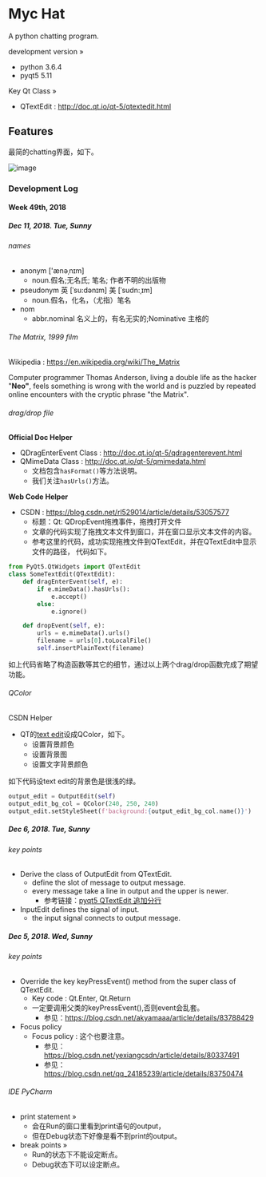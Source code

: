 Myc Hat
=======
A python chatting program.

development version »
- python 3.6.4
- pyqt5 5.11

Key Qt Class »
- QTextEdit : <http://doc.qt.io/qt-5/qtextedit.html>


Features
--------

最简的chatting界面，如下。

![image](https://s1.ax1x.com/2018/12/04/FQk0RH.png)


### Development Log

#### Week 49th, 2018


##### Dec 11, 2018. Tue, Sunny

###### names
+ anonym  ['ænəˌnɪm] 
   - noun.假名;无名氏; 笔名; 作者不明的出版物
+ pseudonym 英 [ˈsu:dənɪm] 美 [ˈsudn:ˌɪm]
   - noun.假名，化名，（尤指）笔名
+ nom
   - abbr.nominal 名义上的，有名无实的;Nominative 主格的

###### The Matrix, 1999 film

Wikipedia : <https://en.wikipedia.org/wiki/The_Matrix>

Computer programmer Thomas Anderson, living a double life as the hacker "**Neo"**, feels something is wrong with the world and is puzzled by repeated online encounters with the cryptic phrase "the Matrix".

###### drag/drop file

**Official Doc Helper**
- QDragEnterEvent Class : <http://doc.qt.io/qt-5/qdragenterevent.html>
- QMimeData Class : <http://doc.qt.io/qt-5/qmimedata.html>
   * 文档包含`hasFormat()`等方法说明。
   * 我们关注`hasUrls()`方法。

**Web Code Helper**
- CSDN : <https://blog.csdn.net/rl529014/article/details/53057577>
   * 标题：Qt: QDropEvent拖拽事件，拖拽打开文件
   * 文章的代码实现了拖拽文本文件到窗口，并在窗口显示文本文件的内容。
   * 参考这里的代码，成功实现拖拽文件到QTextEdit，并在QTextEdit中显示文件的路径，
   代码如下。

```python
from PyQt5.QtWidgets import QTextEdit
class SomeTextEdit(QTextEdit):
    def dragEnterEvent(self, e):
        if e.mimeData().hasUrls():
            e.accept()
        else:
            e.ignore()

    def dropEvent(self, e):
        urls = e.mimeData().urls()
        filename = urls[0].toLocalFile()
        self.insertPlainText(filename)
```

如上代码省略了构造函数等其它的细节，通过以上两个drag/drop函数完成了期望功能。

###### QColor

CSDN Helper
+ QT的[text edit](https://blog.csdn.net/spy_h/article/details/80502201?utm_source=blogxgwz7)设成QColor，如下。
   - 设置背景颜色
   - 设置背景图
   - 设置文字背景颜色

如下代码设text edit的背景色是很浅的绿。

```python
output_edit = OutputEdit(self)
output_edit_bg_col = QColor(240, 250, 240)
output_edit.setStyleSheet(f'background:{output_edit_bg_col.name()}')
```

##### Dec 6, 2018. Tue, Sunny

###### key points

+ Derive the class of OutputEdit from QTextEdit.
   - define the slot of message to output message.
   - every message take a line in output and the upper is newer.
      * 参考链接：[pyqt5 QTextEdit 追加分行](https://www.cnblogs.com/topshooter/p/5576c4b13acc73812b0f0ac7902237b9.html)
+ InputEdit defines the signal of input.
   - the input signal connects to output message.

##### Dec 5, 2018. Wed, Sunny 


###### key points

+ Override the key keyPressEvent() method from the super class of QTextEdit.
   - Key code : Qt.Enter, Qt.Return
   - 一定要调用父类的keyPressEvent(),否则event会乱套。
      * 参见：<https://blog.csdn.net/akyamaaa/article/details/83788429> 
+ Focus policy
   - Focus policy : 这个也要注意。
      * 参见：<https://blog.csdn.net/yexiangcsdn/article/details/80337491>
      * 参见：<https://blog.csdn.net/qq_24185239/article/details/83750474>

###### IDE PyCharm

+ print statement »
   - 会在Run的窗口里看到print语句的output，
   - 但在Debug状态下好像是看不到print的output。
+ break points »
   - Run的状态下不能设定断点。
   - Debug状态下可以设定断点。
